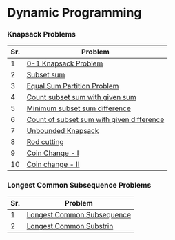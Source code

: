 # Dynamic Programming

### Knapsack Problems

| Sr. | Problem                                                                              |
| --- | ------------------------------------------------------------------------------------ |
| 1   | [0-1 Knapsack Problem](./AV1_01knapsack.md)                                          |
| 2   | [Subset sum](./AV2_subSetSum.md)                                                     |
| 3   | [Equal Sum Partition Problem](./AV3_equalSumPartition.md)                            |
| 4   | [Count subset sum with given sum](./AV4_countSubSetSumWithGivenSum.md)               |
| 5   | [Minimum subset sum difference](./AV5_minSubSetSumDifference.md)                     |
| 6   | [Count of subset sum with given difference](./AV6_countSubsetWithGivenDifference.md) |
| 7   | [Unbounded Knapsack](./AV7_unboundedKnapsack.md)                                     |
| 8   | [Rod cutting](./AV8_rodCutting.md)                                                   |
| 9   | [Coin Change - I](./AV9_coinChange_I.md)                                             |
| 10  | [Coin change - II](./AV10_coinChange_II.md)                                          |

### Longest Common Subsequence Problems

| Sr. | Problem                                                          |
| --- | ---------------------------------------------------------------- |
| 1   | [Longest Common Subsequence](./AV11_longestCommonSubSequence.md) |
| 2   | [Longest Common Substrin](./AV12_longestCommonSubstring.md)      |
